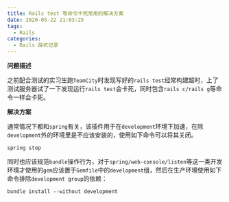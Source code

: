 ```yaml
---
title: Rails test 等命令卡死常用的解决方案
date: 2020-05-22 21:03:25
tags:
  - Rails
categories:
  - Rails 踩坑记录
---
```

**问题描述**

之前配合测试的实习生跑`TeamCity`时发现写好的`rails test`经常构建超时，上了测试服务器试了一下发现运行`rails test`会卡死，同时包含`rails c/rails g`等命令一样会卡死。

**解决方案**

通常情况下都和`spring`有关，该插件用于在`development`环境下加速，在除`development`外的环境里是不应该安装的，使用如下命令可以将其关闭。
~~~ shell
spring stop
~~~

同时也应该规范`bundle`操作行为，对于`spring/web-console/listen`等这一类开发环境才使用的`gem`应该置于`Gemfile`中的`development`组，然后在生产环境使用如下命令排除`development group`的依赖：
~~~ shell
bundle install --without development
~~~
